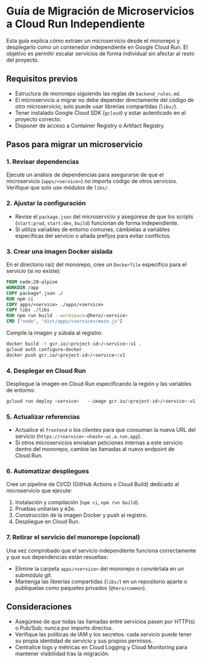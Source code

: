 # Guía de Migración de Microservicios a Cloud Run Independiente

Esta guía explica cómo extraer un microservicio desde el monorepo y desplegarlo como un contenedor independiente en Google Cloud Run. El objetivo es permitir escalar servicios de forma individual sin afectar al resto del proyecto.

## Requisitos previos

- Estructura de monorepo siguiendo las reglas de `backend_rules.md`.
- El microservicio a migrar no debe depender directamente del código de otro microservicio; solo puede usar librerías compartidas (`libs/`).
- Tener instalado Google Cloud SDK (`gcloud`) y estar autenticado en el proyecto correcto.
- Disponer de acceso a Container Registry o Artifact Registry.

## Pasos para migrar un microservicio

### 1. Revisar dependencias

Ejecute un análisis de dependencias para asegurarse de que el microservicio (`apps/<service>`) no importa código de otros servicios. Verifique que solo use módulos de `libs/`.

### 2. Ajustar la configuración

- Revise el `package.json` del microservicio y asegúrese de que los scripts (`start:prod`, `start:dev`, `build`) funcionan de forma independiente.
- Si utiliza variables de entorno comunes, cámbielas a variables específicas del servicio o añada prefijos para evitar conflictos.

### 3. Crear una imagen Docker aislada

En el directorio raíz del monorepo, cree un `Dockerfile` específico para el servicio (si no existe):

```dockerfile
FROM node:20-alpine
WORKDIR /app
COPY package*.json ./
RUN npm ci
COPY apps/<service> ./apps/<service>
COPY libs ./libs
RUN npm run build --workspace=@hero/<service>
CMD ["node", "dist/apps/<service>/main.js"]
```

Compile la imagen y súbala al registro:

```bash
docker build -t gcr.io/<project-id>/<service>:v1 .
gcloud auth configure-docker
docker push gcr.io/<project-id>/<service>:v1
```

### 4. Desplegar en Cloud Run

Despliegue la imagen en Cloud Run especificando la región y las variables de entorno:

```bash
gcloud run deploy <service>   --image gcr.io/<project-id>/<service>:v1   --region us-east4   --platform managed   --allow-unauthenticated   --set-env-vars DATABASE_URL=postgresql://... ,JWT_SECRET=... ,LOG_LEVEL=info
```

### 5. Actualizar referencias

- Actualice el `frontend` o los clientes para que consuman la nueva URL del servicio (`https://<service>-<hash>-uc.a.run.app`).
- Si otros microservicios enviaban peticiones internas a este servicio dentro del monorepo, cambie las llamadas al nuevo endpoint de Cloud Run.

### 6. Automatizar despliegues

Cree un pipeline de CI/CD (GitHub Actions o Cloud Build) dedicado al microservicio que ejecute:

1. Instalación y compilación (`npm ci`, `npm run build`).
2. Pruebas unitarias y e2e.
3. Construcción de la imagen Docker y push al registro.
4. Despliegue en Cloud Run.

### 7. Retirar el servicio del monorepo (opcional)

Una vez comprobado que el servicio independiente funciona correctamente y que sus dependencias están resueltas:

- Elimine la carpeta `apps/<service>` del monorepo o conviértala en un submódulo git.
- Mantenga las librerías compartidas (`libs/`) en un repositorio aparte o publíquelas como paquetes privados (`@hero/common`).

## Consideraciones

- Asegúrese de que todas las llamadas entre servicios pasen por HTTP(s) o Pub/Sub; nunca por imports directos.
- Verifique las políticas de IAM y los secretos: cada servicio puede tener su propia identidad de servicio y sus propios permisos.
- Centralice logs y métricas en Cloud Logging y Cloud Monitoring para mantener visibilidad tras la migración.

